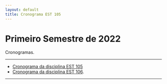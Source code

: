 ```yaml
---
layout: default
title: Cronograma EST 105
---
```


<h1 class="pageTitle">Primeiro Semestre de 2022</h1>


<p class="intro">Cronogramas.</p>

---

* [Cronograma da disciplina EST 105][EST105] 
* [Cronograma da disciplina EST 106][EST106].

---

[EST106]:https://ufvest.github.io/cronograma106/
[EST105]:https://ufvest.github.io/cronograma105/
